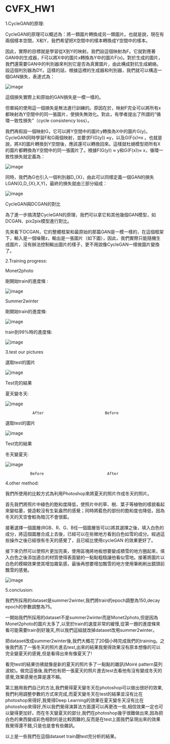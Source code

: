 # CVFX_HW1
1.CycleGAN的原理:

CycleGAN的原理可以概述為：將一類圖片轉換成另一類圖片。也就是說，現在有兩個樣本空間，X和Y，我們希望把X空間中的樣本轉換成Y空間中的樣本。

因此，實際的目標就是學習從X到Y的映射。我們設這個映射為F。它就對應著GAN中的生成器，F可以將X中的圖片x轉換為Y中的圖片F(x)。對於生成的圖片，我們還需要GAN中的判別器來判別它是否為真實圖片，由此構成對抗生成網絡。設這個判別器為DY。這樣的話，根據這裡的生成器和判別器，我們就可以構造一個GAN損失，表達式為：

![image](https://github.com/willy-lo/CVFX_HW1/blob/master/cv_hw1/function1.png)

這個損失實際上和原始的GAN損失是一模一樣的。

但單純的使用這一個損失是無法進行訓練的。原因在於，映射F完全可以將所有x都映射為Y空間中的同一張圖片，使損失無效化。對此，有學者提出了所謂的“循環一致性損失”（cycle consistency loss）。

我們再假設一個映射G，它可以將Y空間中的圖片y轉換為X中的圖片G(y)。CycleGAN同時學習F和G兩個映射，並要求F(G(y)) ≈y，以及G(F(x)≈x 。也就是說，將X的圖片轉換到Y空間後，應該還可以轉換回來。這樣就杜絕模型把所有X的圖片都轉換為Y空間中的同一張圖片了。根據F(G(y)) ≈ y和G(F(x))≈ x，循環一致性損失就定義為：

![image](https://github.com/willy-lo/CVFX_HW1/blob/master/cv_hw1/function2.png)

同時，我們為G也引入一個判別器D_{X}，由此可以同樣定義一個GAN的損失LGAN(G,D_{X},X,Y)，最終的損失就由三部分組成：

![image](https://github.com/willy-lo/CVFX_HW1/blob/master/cv_hw1/function3.png)



CycleGAN與DCGAN的對比

為了進一步搞清楚CycleGAN的原理，我們可以拿它和其他幾個GAN模型，如DCGAN、pix2pix模型進行對比。


先來看下DCGAN，它的整體框架和最原始的那篇GAN是一模一樣的，在這個框架下，輸入是一個噪聲z，輸出是一張圖片（如下圖），因此，我們實際只能隨機生成圖片，沒有辦法控制輸出圖片的樣子，更不用說像CycleGAN一樣做圖片變換了。




2.Training progress:  
 
  Monet2photo	
  
  剛開始train的進度條 :

![image](https://github.com/willy-lo/CVFX_HW1/blob/master/cv_hw1/monet2photo.png)

 Summer2winter	
 
 剛開始train的進度條:
 
![image](https://github.com/willy-lo/CVFX_HW1/blob/master/cv_hw1/summer2winter1.png)

 train到99%時的進度條:
 
 ![image](https://github.com/willy-lo/CVFX_HW1/blob/master/cv_hw1/summer2winter99.png)
 
3.test our pictures

 選取test的圖片

 ![image](https://github.com/willy-lo/CVFX_HW1/blob/master/cv_hw1/test_summer.jpg)
 
 Test完的結果
 
 夏天變冬天:
 
 ![image](https://github.com/willy-lo/CVFX_HW1/blob/master/cv_hw1/test_before_after.png)
                
                After                           Before
                          
 選取test的圖片      
 
 ![image](https://github.com/willy-lo/CVFX_HW1/blob/master/cv_hw1/test_winter.jpg)
 
 Test完的結果
 
 冬天變夏天:
 
 ![image](https://github.com/willy-lo/CVFX_HW1/blob/master/cv_hw1/test_after_before.png)
                        
               Before                            After
                         
4.other method:

我們所使用的比較方式為利用Photoshop來將夏天的照片作成冬天的照片。 

首先我們將照片中綠色的飽和度降低，使照片中的草、樹、葉子等植物的樣貌看起來變枯萎，營造較沒有生氣盎然的感覺；同時將藍色的部份的飽和度也降低，因為冬天的天空會較為暗沉不會很藍。

接著選擇一個圖層(RGB、R、G、B任一個圖層皆可以)將其選擇之後，填入白色的成分，將這個圖層合成上去後，已經可以在些微地方看到白色如雪的成分。經過這些操作之後已經很有冬天的感覺了，且已經比使用cycleGAN 的效果更好了。

接下來仍然可以使照片更加完美，使用區塊將地板想要變成積雪的地方圈起來，填入白色之後添加適合的材質使得表面變的一點點粗糙讓他看似雪地。接著將圖片以白色的模糊效果使其增加霧氣感，最後再想要增加飄雪的地方使用筆刷刷出鏡頭前飄雪的感覺。

![image](https://github.com/willy-lo/CVFX_HW1/blob/master/cv_hw1/photoshop.jpg)

5.conclusion:

我們所採用的dataset是summer2winter,我們將train的epoch調整為150,decay epoch的參數調整為75。

一開始我們所採用的dataset不是summer2winter而是Monet2photo,但是因為Monet2photo的圖片太多了,以至於train的速度非常的緩慢,從第一題的進度條來看可能需要train到好幾天,所以我們這組就改掉dataset改用summer2winter。

把dataset改成summer2winter後,我們大概花了20個小時完成我們的training。之後我們丟了一張冬天的照片進去test,出來的結果我覺得效果沒有原本想像的可以完全變夏天的感覺,但是看得出來有像夏天了!

看完test的結果彷彿就像是新的夏天的照片多了一點點的雜訊(Moiré pattern莫列波紋)。做完這張後,我們也有把一張夏天的照片進去test去看他有沒有變成冬天的感覺,效果感覺也算是還不賴。


第三題用我們自己的方法,我們覺得夏天變冬天在photoshop可以做出很好的效果,我們利用調整參數的方式來完成,而夏天變冬天在test的結果並沒有比在photoshop來得好,我覺得Deep Learning的效果在夏天變冬天沒有比在photoshop來得好,所以我們覺得演算法方面還可以再更改一些,相信效果一定也可以變得更加好。而在冬天變夏天的部分,我們在photoshop幾乎很難做出來,因為把白色的東西變成彩色相對的是比較困難的,反而是在test上面我們呈現出來的效果我覺得還不錯,只是也是會有些雜訊。

以上是一些我們在這個dataset train跟test完分析的結果。



                         
 
 



